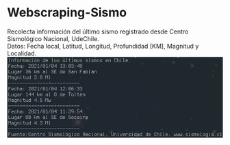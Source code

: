 # Webscraping-Sismo
Recolecta información del último sismo registrado desde Centro Sismológico Nacional, UdeChile. <br>
Datos: Fecha local, Latitud, Longitud, Profundidad [KM], Magnitud y Localidad.
![output, script](img/output.png)
